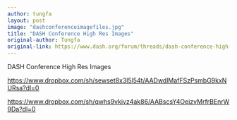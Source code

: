```yaml
---
author: tungfa
layout: post
image: "dashconferenceimagefiles.jpg"
title: "DASH Conference High Res Images"
original-author: Tungfa
original-link: https://www.dash.org/forum/threads/dash-conference-high-res-images.17125/
---
```


DASH Conference High Res Images

<https://www.dropbox.com/sh/sewset8x3l5l54t/AADwdlMafFSzPsmbG9kxNURsa?dl=0>

<https://www.dropbox.com/sh/qwhs9vkivz4ak86/AABscsY4OejzvMrfrBEnrW9Da?dl=0>
